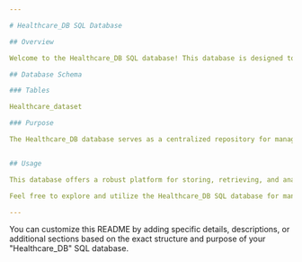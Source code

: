 ```yaml
---

# Healthcare_DB SQL Database

## Overview

Welcome to the Healthcare_DB SQL database! This database is designed to store comprehensive information related to healthcare services, focusing on doctor details, date information, and patient records. It aims to provide a structured and efficient repository for managing healthcare-related data.

## Database Schema

### Tables

Healthcare_dataset

### Purpose

The Healthcare_DB database serves as a centralized repository for managing and retrieving critical information related to healthcare services. It facilitates efficient management of doctor information, date records, and patient details, enabling various analytical and operational functionalities within the healthcare domain.


## Usage

This database offers a robust platform for storing, retrieving, and analyzing healthcare-related data. It supports various queries and operations to extract information about doctors, dates, and patient-related details for reporting, analysis, and decision-making purposes within healthcare organizations.

Feel free to explore and utilize the Healthcare_DB SQL database for managing healthcare information effectively.

---
```


You can customize this README by adding specific details, descriptions, or additional sections based on the exact structure and purpose of your "Healthcare_DB" SQL database.
